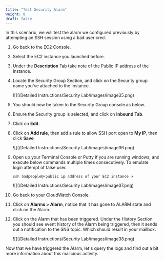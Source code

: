 ```yaml
---
title: "Test Security Alarm"
weight: 8
draft: false
---
```


In this scenario, we will test the alarm we configured previously by attempting an SSH session using a bad user cred.

1. Go back to the EC2 Console.

2. Select the EC2 instance you launched before.

3. Under the **Description** Tab take note of the Public IP address of the instance.

4. Locate the Security Group Section, and click on the Security group name you've attached to the instance.

    ![](/Detailed Instructions/Security Lab/images/image35.png)

5. You should now be taken to the Security Group console as below.

6. Ensure the Security group is selected, and click on **Inbound Tab**.

7. Click on **Edit**.

8. Click on **Add rule**, then add a rule to allow SSH port open to **My IP**, then click **Save**

    ![](/Detailed Instructions/Security Lab/images/image36.png)

9.  Open up your Terminal Console or Putty if you are running windows, and execute below commands multiple times consecutively.
    To emulate login attempt of false user.

    `ssh badpeople@<public ip address of your EC2 instance >`

    ![](/Detailed Instructions/Security Lab/images/image37.png)

10. Go back to your CloudWatch Console.

11. Click on **Alarms > Alarm**, notice that it has gone to ALARM state and click on the Alarm.

12. Click on the Alarm that has been triggered.
    Under the History Section you should see event history of the Alarm being triggered, then it sends out a notification to the SNS topic.
    Which should result in your mailbox.

    ![](/Detailed Instructions/Security Lab/images/image38.png)

Now that we have triggered the Alarm, let's query the logs and find out a bit more information about this malicious activity.